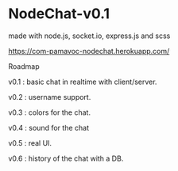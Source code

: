 # NodeChat-v0.1

made with node.js, socket.io, express.js and scss

https://com-pamavoc-nodechat.herokuapp.com/


Roadmap 

v0.1 : basic chat in realtime with client/server. 

v0.2 : username support.

v0.3 : colors for the chat.

v0.4 : sound for the chat

v0.5 : real UI.

v0.6 : history of the chat with a DB.
